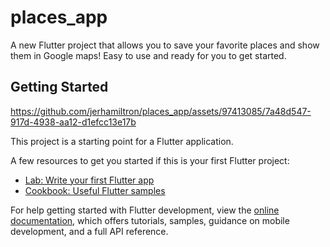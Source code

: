# places_app

A new Flutter project that allows you to save your favorite places and show them in Google maps! Easy to use and ready for you to get started.

## Getting Started


https://github.com/jerhamiltron/places_app/assets/97413085/7a48d547-917d-4938-aa12-d1efcc13e17b


This project is a starting point for a Flutter application.

A few resources to get you started if this is your first Flutter project:

- [Lab: Write your first Flutter app](https://docs.flutter.dev/get-started/codelab)
- [Cookbook: Useful Flutter samples](https://docs.flutter.dev/cookbook)

For help getting started with Flutter development, view the
[online documentation](https://docs.flutter.dev/), which offers tutorials,
samples, guidance on mobile development, and a full API reference.
